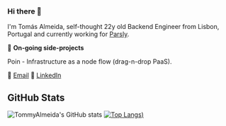 ### Hi there 👋

I'm Tomás Almeida, self-thought 22y old Backend Engineer from Lisbon, Portugal and currently working for <a href="www.parsly.com">Parsly</a>.


🔭 __On-going side-projects__

Poin - Infrastructure as a node flow (drag-n-drop PaaS).


💼 [Email](mailto:tomasrsduarte@gmail.com)
👔 [LinkedIn](https://www.linkedin.com/in/tommy-almeida/)

## **GitHub Stats**

![TommyAlmeida's GitHub stats](https://github-readme-stats.vercel.app/api?username=TommyAlmeida&show_icons=true)
[![Top Langs](https://github-readme-stats.vercel.app/api/top-langs/?username=anuraghazra&layout=compact&count_private=true))](https://github.com/anuraghazra/github-readme-stats)
